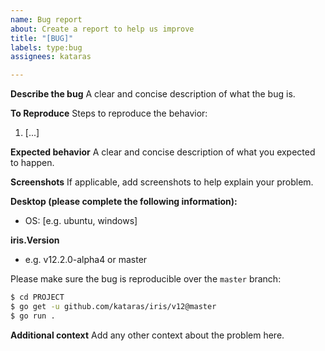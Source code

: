 ```yaml
---
name: Bug report
about: Create a report to help us improve
title: "[BUG]"
labels: type:bug
assignees: kataras

---
```


**Describe the bug**
A clear and concise description of what the bug is.

**To Reproduce**
Steps to reproduce the behavior:
1. [...]

**Expected behavior**
A clear and concise description of what you expected to happen.

**Screenshots**
If applicable, add screenshots to help explain your problem.

**Desktop (please complete the following information):**
 - OS: [e.g. ubuntu, windows]

**iris.Version**
- e.g. v12.2.0-alpha4 or master

Please make sure the bug is reproducible over the `master` branch:

```sh
$ cd PROJECT
$ go get -u github.com/kataras/iris/v12@master
$ go run .
```

**Additional context**
Add any other context about the problem here.
